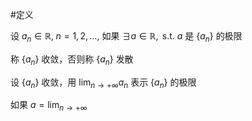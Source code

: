 #定义 

设 $a_{n}\in \mathbb{R}, \; n=1,2,\dots,$ 如果 $\exists a\in \mathbb{R},\text{ s.t. }$ $a$ 是 $\{ a_{n} \}$ 的极限

称 $\{ a_{n} \}$ 收敛，否则称 $\{ a_{n} \}$ 发散

设 $\{ a_{n} \}$ 收敛，用 $\lim_{ n \to +\infty }a_{n}$ 表示 $\{ a_{n} \}$ 的极限

如果 $a=\lim_{ n \to +\infty }$